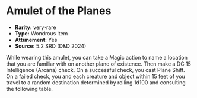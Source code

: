 
# Amulet of the Planes

* **Rarity:** very-rare
* **Type:** Wondrous item
* **Attunement:** Yes
* **Source:** 5.2 SRD (D&D 2024)


While wearing this amulet, you can take a Magic action to name a location that you are familiar with on another plane of existence. Then make a DC 15 Intelligence (Arcana) check. On a successful check, you cast Plane Shift. On a failed check, you and each creature and object within 15 feet of you travel to a random destination determined by rolling 1d100 and consulting the following table.
